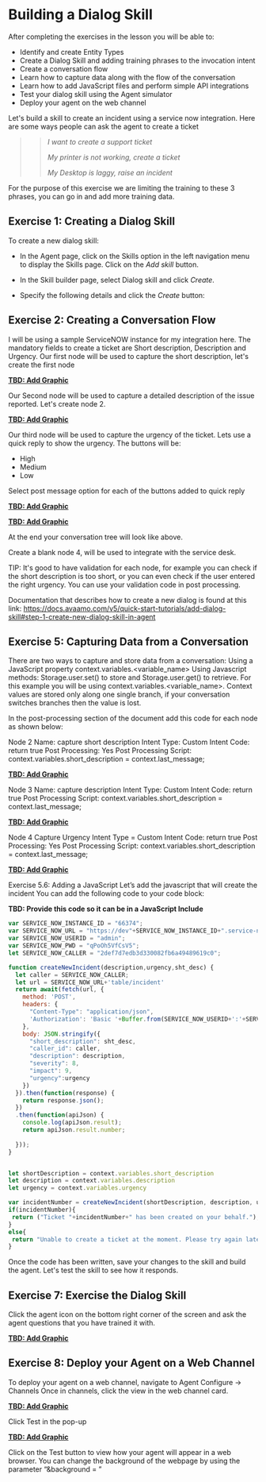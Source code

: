 # Building a Dialog Skill

After completing the exercises in the lesson you will be able to:
- Identify and create Entity Types
- Create a Dialog Skill and adding training phrases to the invocation intent
- Create a conversation flow
- Learn how to capture data along with the flow of the conversation
- Learn how to add JavaScript files and perform simple API integrations
- Test your dialog skill using the Agent simulator
- Deploy your agent on the web channel

Let's build a skill to create an incident using a service now integration. Here are some ways people can ask the agent to create a ticket

>> _I want to create a support ticket_
>>
>> _My printer is not working, create a ticket_
>>
>> _My Desktop is laggy, raise an incident_
>
For the purpose of this exercise we are limiting the training to these 3 phrases,
you can go in and add more training data.

## Exercise 1: Creating a Dialog Skill

To create a new dialog skill:

- In the Agent page, click on the Skills option in the left navigation menu to display the Skills page.
Click on the _Add skill_ button.

- In the Skill builder page, select Dialog skill and click _Create_.

- Specify the following details and click the _Create_ button: 

## Exercise 2: Creating a Conversation Flow

I will be using a sample ServiceNOW instance for my integration here.
The mandatory fields to create a ticket are Short description, Description and Urgency. 
Our first node will be used to capture the short description, let's create the first node

[**TBD: Add Graphic**](contents/my-agent/dialog/images/tbd)

Our Second node will be used to capture a detailed description of the issue reported. Let's create node 2.

[**TBD: Add Graphic**](contents/my-agent/dialog/images/tbd)

Our third node will be used to capture the urgency of the ticket. Lets use a quick reply to show the urgency. The buttons will be:

- High
- Medium
- Low

Select post message option for each of the buttons added to quick reply

[**TBD: Add Graphic**](contents/my-agent/dialog/images/tbd)

[**TBD: Add Graphic**](contents/my-agent/dialog/images/tbd)

At the end your conversation tree will look like above.

Create a blank node 4, will be used to integrate with the service desk.

TIP: It's good to have validation for each node, for example you can check if the short description is too short,
or you can even check if the user entered the right urgency. You can use your validation code in post processing.

Documentation that describes how to create a new dialog is found at this link: https://docs.avaamo.com/v5/quick-start-tutorials/add-dialog-skill#step-1-create-new-dialog-skill-in-agent

## Exercise 5: Capturing Data from a Conversation

There are two ways to capture and store data from a conversation:
Using a JavaScript property context.variables.<variable_name> 
Using Javascript methods: Storage.user.set() to store and Storage.user.get() to retrieve.
For this example you will be using context.variables.<variable_name>. Context values are stored only along one single branch, if your conversation switches branches then the value is lost.

In the post-processing section of the document add this code for each node as shown below:

Node 2
Name: capture short description
Intent Type: Custom
Intent Code: return true
Post Processing: Yes
Post Processing Script:
context.variables.short_description = context.last_message;

[**TBD: Add Graphic**](contents/my-agent/dialog/images/tbd)

Node 3
Name: capture description
Intent Type: Custom
Intent Code: return true
Post Processing Script:
context.variables.short_description = context.last_message;

[**TBD: Add Graphic**](contents/my-agent/dialog/images/tbd)

Node 4
Capture Urgency
Intent Type = Custom
Intent Code: return true
Post Processing: Yes
Post Processing Script:
context.variables.short_description = context.last_message;

[**TBD: Add Graphic**](contents/my-agent/dialog/images/tbd)

Exercise 5.6: Adding a JavaScript
Let’s add the javascript that will create the incident
You can add the following code to your code block:

**TBD: Provide this code so it can be in a JavaScript Include**
````javascript
var SERVICE_NOW_INSTANCE_ID = "66374";
var SERVICE_NOW_URL = "https://dev"+SERVICE_NOW_INSTANCE_ID+".service-now.com/api/now/";
var SERVICE_NOW_USERID = "admin";
var SERVICE_NOW_PWD = "qPoOh5VfCsV5";
let SERVICE_NOW_CALLER = "2def7d7edb3d330082fb6a49489619c0";

function createNewIncident(description,urgency,sht_desc) {
  let caller = SERVICE_NOW_CALLER;  
  let url = SERVICE_NOW_URL+'table/incident'
  return await(fetch(url, {
    method: 'POST',
    headers: {
      "Content-Type": "application/json",
      'Authorization': 'Basic '+Buffer.from(SERVICE_NOW_USERID+':'+SERVICE_NOW_PWD).toString('base64')
    },
    body: JSON.stringify({
      "short_description": sht_desc,
	  "caller_id": caller,
	  "description": description,
      "severity": 8,
      "impact": 9,
      "urgency":urgency
    })
  }).then(function(response) {
    return response.json();
  })
  .then(function(apiJson) {
    console.log(apiJson.result);
    return apiJson.result.number;
  
  }));
}


let shortDescription = context.variables.short_description
let description = context.variables.description
let urgency = context.variables.urgency

var incidentNumber = createNewIncident(shortDescription, description, urgency);
if(incidentNumber){ 
 return ("Ticket "+incidentNumber+" has been created on your behalf.");
}
else{
 return "Unable to create a ticket at the moment. Please try again later.";
}
````

Once the code has been written, save your changes to the skill and build the agent. Let's test the skill to see how it responds.

## Exercise 7: Exercise the Dialog Skill

Click the agent icon on the bottom right corner of the screen and ask the agent questions that you have trained it with.

[**TBD: Add Graphic**](contents/my-agent/dialog/images/tbd)

## Exercise 8: Deploy your Agent on a Web Channel

To deploy your agent on a web channel, navigate to Agent Configure -> Channels 
Once in channels, click the view in the web channel card.

[**TBD: Add Graphic**](contents/my-agent/dialog/images/tbd)

Click Test in the pop-up

[**TBD: Add Graphic**](contents/my-agent/dialog/images/tbd)

Click on the Test button to view how your agent will appear in a web browser.
You can change the background of the webpage by using the parameter “&background = <publicly accessible image URL>”

